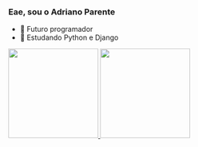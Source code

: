 ### Eae, sou o Adriano Parente

- 🔭 Futuro programador
- 🌱 Estudando Python e Django

<div>
  <a href="https://github.com/adrianopmachado">
  <img height="180em" src="https://github-readme-stats.vercel.app/apiusername=adrianopmachado&show_icons=true&theme=dracula&include_all_commits=true&count_private=true"/>
  <img height="180em" src="https://github-readme-stats.vercel.app/api/top-langs/?username=adrianopmachado&layout=compact&langs_count=7&theme=dracula"/>
</div>
